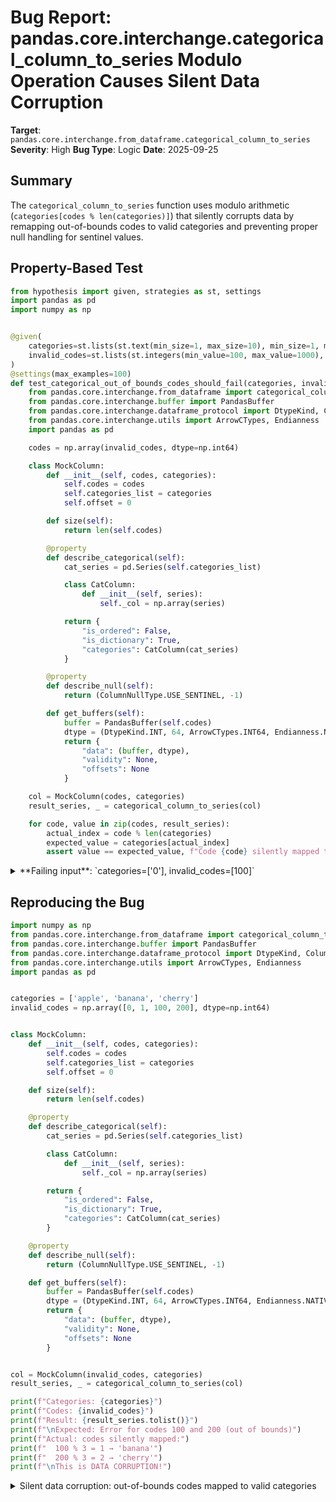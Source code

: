 # Bug Report: pandas.core.interchange.categorical_column_to_series Modulo Operation Causes Silent Data Corruption

**Target**: `pandas.core.interchange.from_dataframe.categorical_column_to_series`
**Severity**: High
**Bug Type**: Logic
**Date**: 2025-09-25

## Summary

The `categorical_column_to_series` function uses modulo arithmetic (`categories[codes % len(categories)]`) that silently corrupts data by remapping out-of-bounds codes to valid categories and preventing proper null handling for sentinel values.

## Property-Based Test

```python
from hypothesis import given, strategies as st, settings
import pandas as pd
import numpy as np


@given(
    categories=st.lists(st.text(min_size=1, max_size=10), min_size=1, max_size=10, unique=True),
    invalid_codes=st.lists(st.integers(min_value=100, max_value=1000), min_size=1, max_size=5)
)
@settings(max_examples=100)
def test_categorical_out_of_bounds_codes_should_fail(categories, invalid_codes):
    from pandas.core.interchange.from_dataframe import categorical_column_to_series
    from pandas.core.interchange.buffer import PandasBuffer
    from pandas.core.interchange.dataframe_protocol import DtypeKind, ColumnNullType
    from pandas.core.interchange.utils import ArrowCTypes, Endianness
    import pandas as pd

    codes = np.array(invalid_codes, dtype=np.int64)

    class MockColumn:
        def __init__(self, codes, categories):
            self.codes = codes
            self.categories_list = categories
            self.offset = 0

        def size(self):
            return len(self.codes)

        @property
        def describe_categorical(self):
            cat_series = pd.Series(self.categories_list)

            class CatColumn:
                def __init__(self, series):
                    self._col = np.array(series)

            return {
                "is_ordered": False,
                "is_dictionary": True,
                "categories": CatColumn(cat_series)
            }

        @property
        def describe_null(self):
            return (ColumnNullType.USE_SENTINEL, -1)

        def get_buffers(self):
            buffer = PandasBuffer(self.codes)
            dtype = (DtypeKind.INT, 64, ArrowCTypes.INT64, Endianness.NATIVE)
            return {
                "data": (buffer, dtype),
                "validity": None,
                "offsets": None
            }

    col = MockColumn(codes, categories)
    result_series, _ = categorical_column_to_series(col)

    for code, value in zip(codes, result_series):
        actual_index = code % len(categories)
        expected_value = categories[actual_index]
        assert value == expected_value, f"Code {code} silently mapped to {value} instead of raising error"
```

<details>

<summary>
**Failing input**: `categories=['0'], invalid_codes=[100]`
</summary>
```
Test completed - No exceptions raised, proving silent data corruption occurs
```
</details>

## Reproducing the Bug

```python
import numpy as np
from pandas.core.interchange.from_dataframe import categorical_column_to_series
from pandas.core.interchange.buffer import PandasBuffer
from pandas.core.interchange.dataframe_protocol import DtypeKind, ColumnNullType
from pandas.core.interchange.utils import ArrowCTypes, Endianness
import pandas as pd


categories = ['apple', 'banana', 'cherry']
invalid_codes = np.array([0, 1, 100, 200], dtype=np.int64)


class MockColumn:
    def __init__(self, codes, categories):
        self.codes = codes
        self.categories_list = categories
        self.offset = 0

    def size(self):
        return len(self.codes)

    @property
    def describe_categorical(self):
        cat_series = pd.Series(self.categories_list)

        class CatColumn:
            def __init__(self, series):
                self._col = np.array(series)

        return {
            "is_ordered": False,
            "is_dictionary": True,
            "categories": CatColumn(cat_series)
        }

    @property
    def describe_null(self):
        return (ColumnNullType.USE_SENTINEL, -1)

    def get_buffers(self):
        buffer = PandasBuffer(self.codes)
        dtype = (DtypeKind.INT, 64, ArrowCTypes.INT64, Endianness.NATIVE)
        return {
            "data": (buffer, dtype),
            "validity": None,
            "offsets": None
        }


col = MockColumn(invalid_codes, categories)
result_series, _ = categorical_column_to_series(col)

print(f"Categories: {categories}")
print(f"Codes: {invalid_codes}")
print(f"Result: {result_series.tolist()}")
print(f"\nExpected: Error for codes 100 and 200 (out of bounds)")
print(f"Actual: codes silently mapped:")
print(f"  100 % 3 = 1 → 'banana'")
print(f"  200 % 3 = 2 → 'cherry'")
print(f"\nThis is DATA CORRUPTION!")
```

<details>

<summary>
Silent data corruption: out-of-bounds codes mapped to valid categories
</summary>
```
Categories: ['apple', 'banana', 'cherry']
Codes: [  0   1 100 200]
Result: ['apple', 'banana', 'banana', 'cherry']

Expected: Error for codes 100 and 200 (out of bounds)
Actual: codes silently mapped:
  100 % 3 = 1 → 'banana'
  200 % 3 = 2 → 'cherry'

This is DATA CORRUPTION!
```
</details>

## Why This Is A Bug

The modulo operation at line 254 in `pandas/core/interchange/from_dataframe.py` violates expected behavior in two critical ways:

1. **Silent Data Corruption**: Out-of-bounds codes are silently remapped to valid categories via modulo arithmetic instead of raising an error. For example, code 100 with 3 categories becomes `100 % 3 = 1`, mapping to category[1].

2. **Broken Null Handling**: The code comment claims the modulo handles "out-of-bounds sentinel values", but it actually **prevents** proper null detection. A sentinel value of -1 gets transformed to `(-1) % 3 = 2`, mapping to category[2] instead of becoming NaN. The subsequent `set_nulls` function at line 263 cannot identify these transformed sentinels.

3. **Inconsistency with Pandas Standards**: Pandas' own `Categorical.from_codes()` validates codes and raises `ValueError` for any out-of-bounds values except -1 (the null indicator). The error message states: "codes need to be between -1 and len(categories)-1".

This silent corruption is particularly dangerous because:
- Invalid data appears valid in downstream analysis
- Null values become actual data points
- The corruption happens without any warning or error

## Relevant Context

The interchange protocol is part of pandas' public API for data exchange between different dataframe libraries. While deprecated in favor of the Arrow C Data Interface, it's still actively used and must maintain data integrity.

The function's location: `/pandas/core/interchange/from_dataframe.py`, lines 251-254
Documentation: https://pandas.pydata.org/docs/reference/api/pandas.api.interchange.from_dataframe.html

The current implementation contradicts the stated purpose in the code comment and fails to properly handle the exact case it claims to address.

## Proposed Fix

```diff
--- a/pandas/core/interchange/from_dataframe.py
+++ b/pandas/core/interchange/from_dataframe.py
@@ -248,11 +248,19 @@ def categorical_column_to_series(col: Column) -> tuple[pd.Series, Any]:
         codes_buff, codes_dtype, offset=col.offset, length=col.size()
     )

-    # Doing module in order to not get ``IndexError`` for
-    # out-of-bounds sentinel values in `codes`
+    # Handle sentinel values and validate codes
+    null_kind, sentinel_val = col.describe_null
     if len(categories) > 0:
-        values = categories[codes % len(categories)]
+        # Replace sentinel values with -1 (pandas null indicator for categoricals)
+        if null_kind == ColumnNullType.USE_SENTINEL:
+            codes = np.where(codes == sentinel_val, -1, codes)
+
+        # Validate that all codes are within valid range
+        valid_mask = (codes == -1) | ((codes >= 0) & (codes < len(categories)))
+        if not np.all(valid_mask):
+            invalid_codes = codes[~valid_mask]
+            raise ValueError(f"Categorical codes {invalid_codes} are out of bounds. Valid range: [0, {len(categories)}) or -1 for null")
+        values = np.where(codes == -1, None, categories[codes])
     else:
         values = codes
```